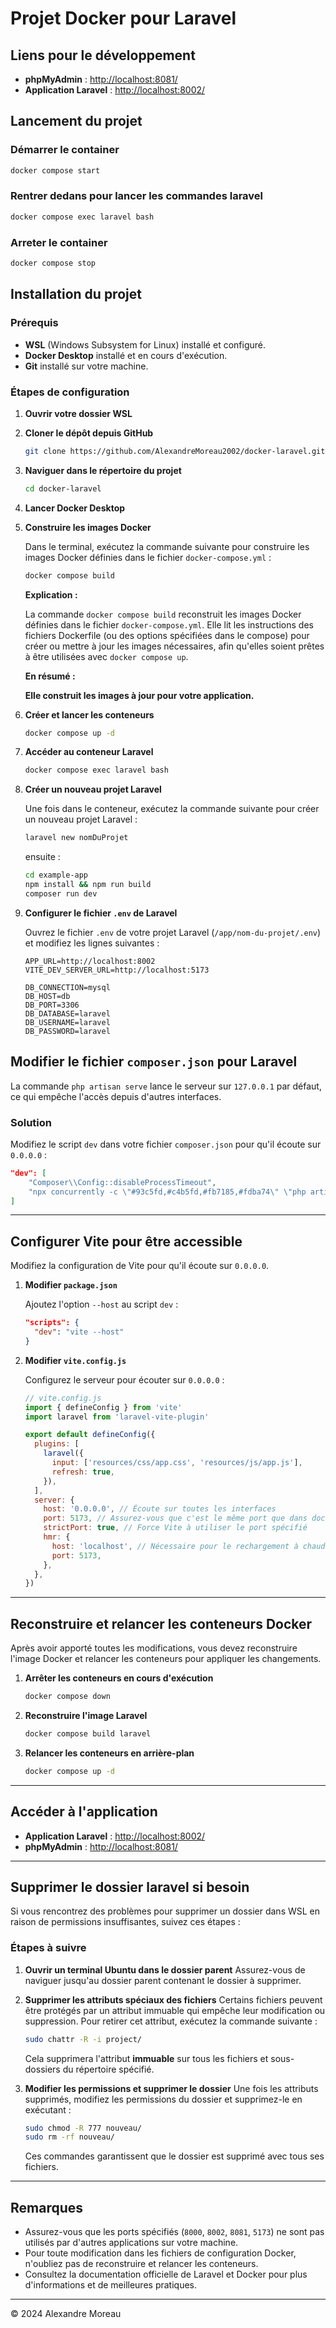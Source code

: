 # Projet Docker pour Laravel

## Liens pour le développement

- **phpMyAdmin** : [http://localhost:8081/](http://localhost:8081/)
- **Application Laravel** : [http://localhost:8002/](http://localhost:8002/)

## Lancement du projet

### Démarrer le container

   ```bash
   docker compose start
   ```

### Rentrer dedans pour lancer les commandes laravel

   ```bash
   docker compose exec laravel bash
   ```

### Arreter le container
   
   ```bash
   docker compose stop
   ```
   

## Installation du projet

### Prérequis

- **WSL** (Windows Subsystem for Linux) installé et configuré.
- **Docker Desktop** installé et en cours d'exécution.
- **Git** installé sur votre machine.

### Étapes de configuration

1. **Ouvrir votre dossier WSL**

2. **Cloner le dépôt depuis GitHub**

   ```bash
   git clone https://github.com/AlexandreMoreau2002/docker-laravel.git
   ```

3. **Naviguer dans le répertoire du projet**

   ```bash
   cd docker-laravel
   ```

4. **Lancer Docker Desktop**

5. **Construire les images Docker**

   Dans le terminal, exécutez la commande suivante pour construire les images Docker définies dans le fichier `docker-compose.yml` :

   ```bash
   docker compose build
   ```

   **Explication :**

   La commande `docker compose build` reconstruit les images Docker définies dans le fichier `docker-compose.yml`. Elle lit les instructions des fichiers Dockerfile (ou des options spécifiées dans le compose) pour créer ou mettre à jour les images nécessaires, afin qu'elles soient prêtes à être utilisées avec `docker compose up`.

   **En résumé :**

   **Elle construit les images à jour pour votre application.**

6. **Créer et lancer les conteneurs**

   ```bash
   docker compose up -d
   ```

7. **Accéder au conteneur Laravel**

   ```bash
   docker compose exec laravel bash
   ```

8. **Créer un nouveau projet Laravel**

   Une fois dans le conteneur, exécutez la commande suivante pour créer un nouveau projet Laravel :

   ```bash
   laravel new nomDuProjet
   ```

   ensuite :

   ```bash
   cd example-app
   npm install && npm run build
   composer run dev
   ```

9. **Configurer le fichier `.env` de Laravel**

   Ouvrez le fichier `.env` de votre projet Laravel (`/app/nom-du-projet/.env`) et modifiez les lignes suivantes :

   ```env
   APP_URL=http://localhost:8002
   VITE_DEV_SERVER_URL=http://localhost:5173

   DB_CONNECTION=mysql
   DB_HOST=db
   DB_PORT=3306
   DB_DATABASE=laravel
   DB_USERNAME=laravel
   DB_PASSWORD=laravel
   ```

## Modifier le fichier `composer.json` pour Laravel

La commande `php artisan serve` lance le serveur sur `127.0.0.1` par défaut, ce qui empêche l'accès depuis d'autres interfaces.

### Solution

Modifiez le script `dev` dans votre fichier `composer.json` pour qu'il écoute sur `0.0.0.0` :

```json
"dev": [
    "Composer\\Config::disableProcessTimeout",
    "npx concurrently -c \"#93c5fd,#c4b5fd,#fb7185,#fdba74\" \"php artisan serve --host=0.0.0.0 --port=8000\" \"php artisan queue:listen --tries=1\" \"php artisan pail --timeout=0\" \"npm run dev\" --names=server,queue,logs,vite"
]
```

---

## Configurer Vite pour être accessible

Modifiez la configuration de Vite pour qu'il écoute sur `0.0.0.0`.

1. **Modifier `package.json`**

   Ajoutez l'option `--host` au script `dev` :

   ```json
   "scripts": {
     "dev": "vite --host"
   }
   ```

2. **Modifier `vite.config.js`**

   Configurez le serveur pour écouter sur `0.0.0.0` :

   ```javascript
   // vite.config.js
   import { defineConfig } from 'vite'
   import laravel from 'laravel-vite-plugin'

   export default defineConfig({
     plugins: [
       laravel({
         input: ['resources/css/app.css', 'resources/js/app.js'],
         refresh: true,
       }),
     ],
     server: {
       host: '0.0.0.0', // Écoute sur toutes les interfaces
       port: 5173, // Assurez-vous que c'est le même port que dans docker-compose.yml
       strictPort: true, // Force Vite à utiliser le port spécifié
       hmr: {
         host: 'localhost', // Nécessaire pour le rechargement à chaud
         port: 5173,
       },
     },
   })
   ```

---

## Reconstruire et relancer les conteneurs Docker

Après avoir apporté toutes les modifications, vous devez reconstruire l'image Docker et relancer les conteneurs pour appliquer les changements.

1. **Arrêter les conteneurs en cours d'exécution**

   ```bash
   docker compose down
   ```

2. **Reconstruire l'image Laravel**

   ```bash
   docker compose build laravel
   ```

3. **Relancer les conteneurs en arrière-plan**

   ```bash
   docker compose up -d
   ```

---

## Accéder à l'application

- **Application Laravel** : [http://localhost:8002/](http://localhost:8002/)
- **phpMyAdmin** : [http://localhost:8081/](http://localhost:8081/)

---

## Supprimer le dossier laravel si besoin

Si vous rencontrez des problèmes pour supprimer un dossier dans WSL en raison de permissions insuffisantes, suivez ces étapes :

### Étapes à suivre

1. **Ouvrir un terminal Ubuntu dans le dossier parent**
   Assurez-vous de naviguer jusqu'au dossier parent contenant le dossier à supprimer.

2. **Supprimer les attributs spéciaux des fichiers**
   Certains fichiers peuvent être protégés par un attribut immuable qui empêche leur modification ou suppression. Pour retirer cet attribut, exécutez la commande suivante :

   ```bash
   sudo chattr -R -i project/
   ```

   Cela supprimera l'attribut **immuable** sur tous les fichiers et sous-dossiers du répertoire spécifié.

3. **Modifier les permissions et supprimer le dossier**
   Une fois les attributs supprimés, modifiez les permissions du dossier et supprimez-le en exécutant :

   ```bash
   sudo chmod -R 777 nouveau/
   sudo rm -rf nouveau/
   ```

   Ces commandes garantissent que le dossier est supprimé avec tous ses fichiers.

---

## Remarques

- Assurez-vous que les ports spécifiés (`8000`, `8002`, `8081`, `5173`) ne sont pas utilisés par d'autres applications sur votre machine.
- Pour toute modification dans les fichiers de configuration Docker, n'oubliez pas de reconstruire et relancer les conteneurs.
- Consultez la documentation officielle de Laravel et Docker pour plus d'informations et de meilleures pratiques.

---

© 2024 Alexandre Moreau
